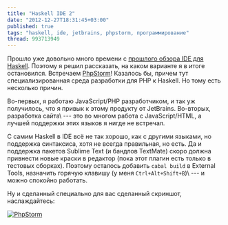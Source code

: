```yaml
---
title: "Haskell IDE 2"
date: "2012-12-27T18:31:45+03:00"
published: true
tags: "haskell, ide, jetbrains, phpstorm, программирование"
thread: 993713949
---
```


Прошло уже довольно много времени с [прошлого обзора IDE для Haskell](/post/haskellide/). Поэтому я решил рассказать,
на каком варианте я в итоге остановился. Встречаем [PhpStorm](http://www.jetbrains.com/phpstorm/)! Казалось бы, причем
тут специализированная среда разработки для PHP к Haskell. Но тому есть несколько причин.

Во-первых, я работаю JavaScript/PHP разработчиком, и так уж получилось, что я привык к этому продукту от JetBrains.
Во-вторых, разработка сайта\ --- это во многом работа с JavaScript/HTML, а лучшей поддержки этих языков я нигде
не встречал.

С самим Haskell в IDE всё не так хорошо, как с другими языками, но поддержка синтаксиса, хотя не всегда правильная,
но есть. Да и поддержка пакетов Sublime Text (и бандлов TextMate) скоро должна привнести новые краски в редактор
(пока этот плагин есть только в тестовых сборках). Поэтому осталось добавить `cabal build` в External Tools,
назначить горячую клавишу (у меня `Ctrl+Alt+Shift+B`)\ --- и можно спокойно работать.

Ну и сделанный специально для вас сделанный скриншот, наслаждайтесь:

[![PhpStorm](/images/screenshots/phpstorm-small.jpg "PhpStorm")](/images/screenshots/phpstorm.png)
